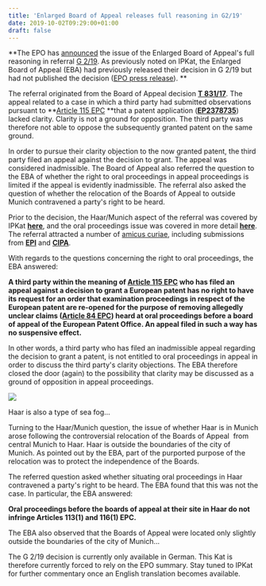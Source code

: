 ```yaml
---
title: 'Enlarged Board of Appeal releases full reasoning in G2/19'
date: 2019-10-02T09:29:00+01:00
draft: false
---
```


**The EPO has [announced](https://www.epo.org/law-practice/case-law-appeals/communications/2019/20190927.html) the issue of the Enlarged Board of Appeal's full reasoning in referral [G 2/19](https://www.epo.org/law-practice/case-law-appeals/pdf/t170831dx1.pdf). As previously noted on IPKat, the Enlarged Board of Appeal (EBA) had previously released their decision in G 2/19 but had not published the decision ([EPO press release](https://www.epo.org/law-practice/case-law-appeals/communications/2019/20190717.html)). **  
  
The referral originated from the Board of Appeal decision **[T 831/17](https://www.epo.org/law-practice/case-law-appeals/recent/t170831du1.html)**. The appeal related to a case in which a third party had submitted observations pursuant to **[Article 115 EPC](https://www.epo.org/law-practice/legal-texts/html/epc/2016/e/ar115.html) **that a patent application ([**EP2378735**](https://register.epo.org/application?number=EP10182497)) lacked clarity. Clarity is not a ground for opposition. The third party was therefore not able to oppose the subsequently granted patent on the same ground.  
  
In order to pursue their clarity objection to the now granted patent, the third party filed an appeal against the decision to grant. The appeal was considered inadmissible. The Board of Appeal also referred the question to the EBA of whether the right to oral proceedings in appeal proceedings is limited if the appeal is evidently inadmissible. The referral also asked the question of whether the relocation of the Boards of Appeal to outside Munich contravened a party's right to be heard.  
  
Prior to the decision, the Haar/Munich aspect of the referral was covered by IPKat [**here**](https://ipkitten.blogspot.com/2019/04/where-is-haar-and-how-did-it-get-there.html?_sm_au_=iVVrZJ2qPjQMHqNN), and the oral proceedings issue was covered in more detail [**here**](http://ipkitten.blogspot.com/2019/06/first-italian-torpedo-and-now-haar-poon.html?_sm_au_=iVVrZJ2qPjQMHqNN). The referral attracted a number of [amicus curiae](https://www.epo.org/law-practice/case-law-appeals/eba/pending/g2-19.html), including submissions from [**EPI**](http://documents.epo.org/projects/babylon/eponet.nsf/0/91FAE50608F6C2A5C125842B00261019/$File/Written%20statement%20epi%20G%202_19.pdf) and [**CIPA**](http://documents.epo.org/projects/babylon/eponet.nsf/0/479441EC425FC84BC1258431003DB30B/$FILE/amicus_curiae_G2-19_CIPA_en.pdf).  
  
With regards to the questions concerning the right to oral proceedings, the EBA answered:  
  
**A third party within the meaning of [Article 115 EPC](https://www.epo.org/law-practice/legal-texts/html/epc/2016/e/ar115.html) who has filed an appeal against a decision to grant a European patent has no right to have its request for an order that examination proceedings in respect of the European patent are re-opened for the purpose of removing allegedly unclear claims ([Article 84 EPC](https://www.epo.org/law-practice/legal-texts/html/epc/2016/e/ar84.html)) heard at oral proceedings before a board of appeal of the European Patent Office. An appeal filed in such a way has no suspensive effect.**  
  
In other words, a third party who has filed an inadmissible appeal regarding the decision to grant a patent, is not entitled to oral proceedings in appeal in order to discuss the third party's clarity objections. The EBA therefore closed the door (again) to the possibility that clarity may be discussed as a ground of opposition in appeal proceedings.  

  

[![](https://1.bp.blogspot.com/-d_owu1lzAS0/XY4cthn5u_I/AAAAAAAAJOI/yK0wMbl2tJoVex2CnusGV7duTuKShwZvACNcBGAsYHQ/s320/b1219a6f3d4f692c9f4e20c464913827.jpg)](https://1.bp.blogspot.com/-d_owu1lzAS0/XY4cthn5u_I/AAAAAAAAJOI/yK0wMbl2tJoVex2CnusGV7duTuKShwZvACNcBGAsYHQ/s1600/b1219a6f3d4f692c9f4e20c464913827.jpg)

Haar is also a type of sea fog...

Turning to the Haar/Munich question, the issue of whether Haar is in Munich arose following the controversial relocation of the Boards of Appeal  from central Munich to Haar. Haar is outside the boundaries of the city of Munich. As pointed out by the EBA, part of the purported purpose of the relocation was to protect the independence of the Boards.  
  
The referred question asked whether situating oral proceedings in Haar contravened a party's right to be heard. The EBA found that this was not the case. In particular, the EBA answered:  
  
**Oral proceedings before the boards of appeal at their site in Haar do not infringe Articles 113(1) and 116(1) EPC.**  
  
The EBA also observed that the Boards of Appeal were located only slightly outside the boundaries of the city of Munich...  
  
The G 2/19 decision is currently only available in German. This Kat is therefore currently forced to rely on the EPO summary. Stay tuned to IPKat for further commentary once an English translation becomes available.